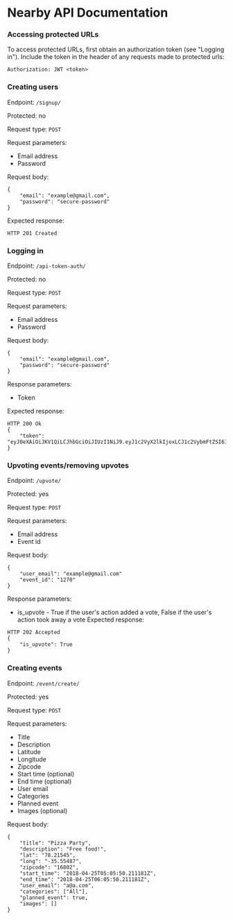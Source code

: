 # Nearby API Documentation

### Accessing protected URLs
To access protected URLs, first obtain an authorization token (see "Logging in"). Include the token in the header of any requests made to protected urls:
```
Authorization: JWT <token>
```

### Creating users
Endpoint: `/signup/`

Protected: no

Request type: `POST`

Request parameters:
* Email address
* Password

Request body:
```
{
    "email": "example@gmail.com",
    "password": "secure-password"
}
```

Expected response:
```
HTTP 201 Created
```
### Logging in
Endpoint: `/api-token-auth/`

Protected: no

Request type: `POST`

Request parameters:
* Email address
* Password

Request body:
```
{
    "email": "example@gmail.com",
    "password": "secure-password"
}
```

Response parameters:
* Token

Expected response:
```
HTTP 200 Ok
{
    "token": "eyJ0eXAiOiJKV1QiLCJhbGciOiJIUzI1NiJ9.eyJ1c2VyX2lkIjoxLCJ1c2VybmFtZSI6ImxibDUxMDhAcHN1LmVkdSIsImV4cCI6MTUyNDE3OTk0NSwiZW1haWwiOiIifQ.m6gEl4Bvx6lT2BAcTxgXb_W4lKsuajggDet4QtKXvmI"
}
```

### Upvoting events/removing upvotes
Endpoint: `/upvote/`

Protected: yes

Request type: `POST`

Request parameters:
* Email address
* Event id

Request body:
```
{
    "user_email": "example@gmail.com"
    "event_id": "1270"
}
```

Response parameters:
* is_upvote - True if the user's action added a vote, False if the user's action took away a vote
Expected response:
```
HTTP 202 Accepted
{
    "is_upvote": True
}
```



### Creating events
Endpoint: `/event/create/`

Protected: yes

Request type: `POST`

Request parameters:
* Title
* Description
* Latitude
* Longitude
* Zipcode
* Start time (optional)
* End time (optional)
* User email
* Categories
* Planned event
* Images (optional)

Request body:
```
{
    "title": "Pizza Party",
    "description": "Free food!",
    "lat": "78.21545",
    "long": "-35.55487",
    "zipcode": "16802",
    "start_time": "2018-04-25T05:05:50.211181Z",
    "end_time": "2018-04-25T06:05:50.211181Z",
    "user_email": "a@a.com",
    "categories": ["All"],
    "planned_event": true,
    "images": []
}
```
